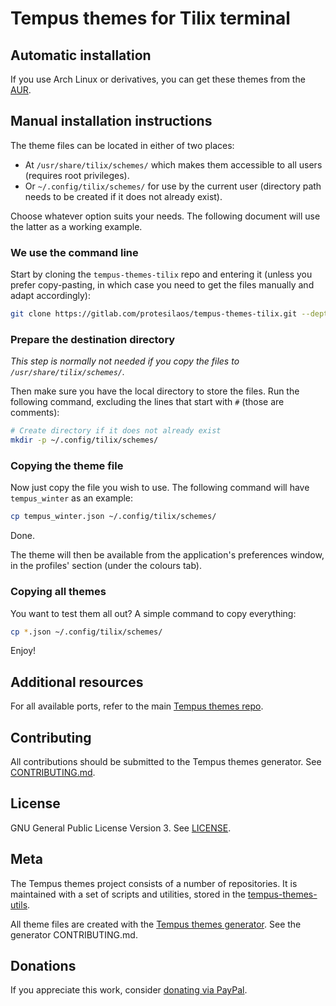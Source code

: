 # Tempus themes for Tilix terminal

## Automatic installation

If you use Arch Linux or derivatives, you can get these themes from the [AUR](https://aur.archlinux.org/packages/tempus-themes-tilix/).

## Manual installation instructions

The theme files can be located in either of two places:

- At `/usr/share/tilix/schemes/` which makes them accessible to all users (requires root privileges).
- Or `~/.config/tilix/schemes/` for use by the current user (directory path needs to be created if it does not already exist).

Choose whatever option suits your needs. The following document will use the latter as a working example.

### We use the command line

Start by cloning the `tempus-themes-tilix` repo and entering it (unless you prefer copy-pasting, in which case you need to get the files manually and adapt accordingly):

```sh
git clone https://gitlab.com/protesilaos/tempus-themes-tilix.git --depth 1 && cd tempus-themes-tilix
```

### Prepare the destination directory

*This step is normally not needed if you copy the files to `/usr/share/tilix/schemes/`.*

Then make sure you have the local directory to store the files. Run the following command, excluding the lines that start with `#` (those are comments):

```sh
# Create directory if it does not already exist
mkdir -p ~/.config/tilix/schemes/
```

### Copying the theme file

Now just copy the file you wish to use. The following command will have `tempus_winter` as an example:

```sh
cp tempus_winter.json ~/.config/tilix/schemes/
```

Done.

The theme will then be available from the application's preferences window, in the profiles' section (under the colours tab).

### Copying all themes

You want to test them all out? A simple command to copy everything:

```sh
cp *.json ~/.config/tilix/schemes/
```

Enjoy!

## Additional resources

For all available ports, refer to the main [Tempus themes repo](https://gitlab.com/protesilaos/tempus-themes).

## Contributing

All contributions should be submitted to the Tempus themes generator. See [CONTRIBUTING.md](https://gitlab.com/protesilaos/tempus-themes-generator/blob/master/CONTRIBUTING.md).

## License

GNU General Public License Version 3. See [LICENSE](https://gitlab.com/protesilaos/tempus-themes-tilix/blob/master/LICENSE).

## Meta

The Tempus themes project consists of a number of repositories. It is maintained with a set of scripts and utilities, stored in the [tempus-themes-utils](https://gitlab.com/protesilaos/tempus-themes-utils).

All theme files are created with the [Tempus themes generator](https://gitlab.com/protesilaos/tempus-themes-generator). See the generator CONTRIBUTING.md.

## Donations

If you appreciate this work, consider [donating via PayPal](https://www.paypal.me/protesilaos).
